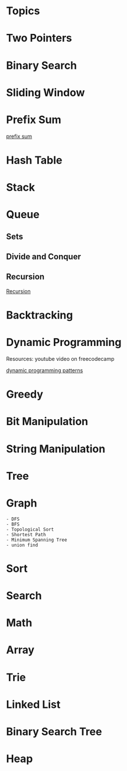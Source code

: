 # Topics

# Two Pointers 
# Binary Search 
# Sliding Window 
# Prefix Sum 
[prefix sum](https://leetcode.com/discuss/general-discussion/563022/prefix-sum-problems) 


# Hash Table
# Stack
# Queue 
## Sets 

## Divide and Conquer 
## Recursion 

[Recursion](https://leetcode.com/discuss/study-guide/1733447/Become-Master-In-Recursion)

# Backtracking
# Dynamic Programming  
Resources: youtube video on freecodecamp 

[dynamic programming patterns](https://leetcode.com/discuss/study-guide/458695/Dynamic-Programming-Patterns) 



# Greedy
# Bit Manipulation
# String Manipulation
# Tree
# Graph 
    - DFS 
    - BFS 
    - Topological Sort 
    - Shortest Path 
    - Minimum Spanning Tree 
    - union find
 
# Sort
# Search
# Math


# Array
# Trie
# Linked List 
# Binary Search Tree
# Heap 
